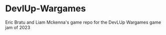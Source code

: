 # DevlUp-Wargames
Eric Bratu and Liam Mckenna's game repo for the DevLUp Wargames game jam of 2023

